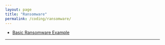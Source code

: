 ```yaml
---
layout: page
title: "Ransomware"
permalink: /coding/ransomware/
---
```


- [Basic Ransomware Example](https://raw.githubusercontent.com/byteofbrandon/CyberTools/refs/heads/main/ransom_example.py?token=GHSAT0AAAAAADFJV7OY6C3HNPMZJZ2SFXI42CIZFAQ)

---
